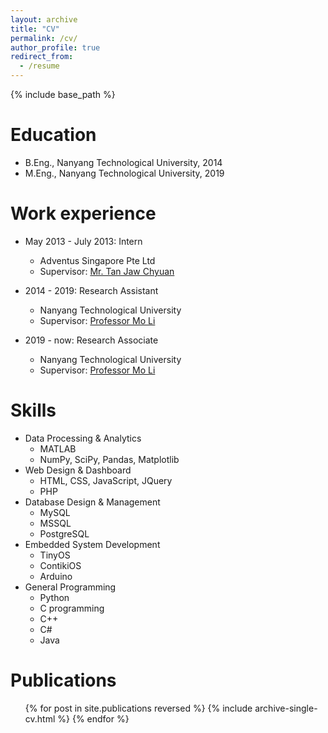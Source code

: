 ```yaml
---
layout: archive
title: "CV"
permalink: /cv/
author_profile: true
redirect_from:
  - /resume
---
```


{% include base_path %}

Education
======
* B.Eng., Nanyang Technological University, 2014
* M.Eng., Nanyang Technological University, 2019

Work experience
======
* May 2013 - July 2013: Intern
  * Adventus Singapore Pte Ltd
  * Supervisor: [Mr. Tan Jaw Chyuan](https://www.linkedin.com/in/jaw-chyuan-tan-49484910)
  
* 2014 - 2019: Research Assistant
  * Nanyang Technological University
  * Supervisor: [Professor Mo Li](https://www.ntu.edu.sg/home/limo/)

* 2019 - now: Research Associate
  * Nanyang Technological University
  * Supervisor: [Professor Mo Li](https://www.ntu.edu.sg/home/limo/)
  
Skills
======
* Data Processing & Analytics
  * MATLAB
  * NumPy, SciPy, Pandas, Matplotlib
* Web Design & Dashboard
  * HTML, CSS, JavaScript, JQuery
  * PHP
* Database Design & Management
  * MySQL
  * MSSQL
  * PostgreSQL
* Embedded System Development
  * TinyOS
  * ContikiOS
  * Arduino
* General Programming
  * Python
  * C programming
  * C++
  * C#
  * Java

Publications
======
  <ul>{% for post in site.publications reversed %}
    {% include archive-single-cv.html %}
  {% endfor %}</ul>
